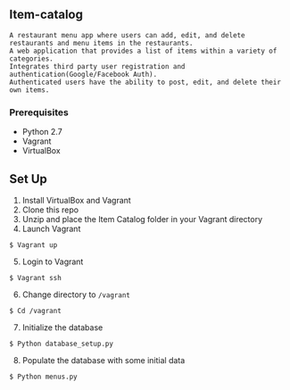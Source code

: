 ## Item-catalog

```
A restaurant menu app where users can add, edit, and delete restaurants and menu items in the restaurants.
A web application that provides a list of items within a variety of categories.
Integrates third party user registration and authentication(Google/Facebook Auth). 
Authenticated users have the ability to post, edit, and delete their own items.
```

### Prerequisites
* Python 2.7
* Vagrant
* VirtualBox

### 
## Set Up
1. Install VirtualBox and Vagrant
2. Clone this repo
3. Unzip and place the Item Catalog folder in your Vagrant directory
4. Launch Vagrant
```
$ Vagrant up 
```
5. Login to Vagrant
```
$ Vagrant ssh
```
6. Change directory to `/vagrant`
```
$ Cd /vagrant
```
7. Initialize the database
```
$ Python database_setup.py
```
8. Populate the database with some initial data
```
$ Python menus.py
